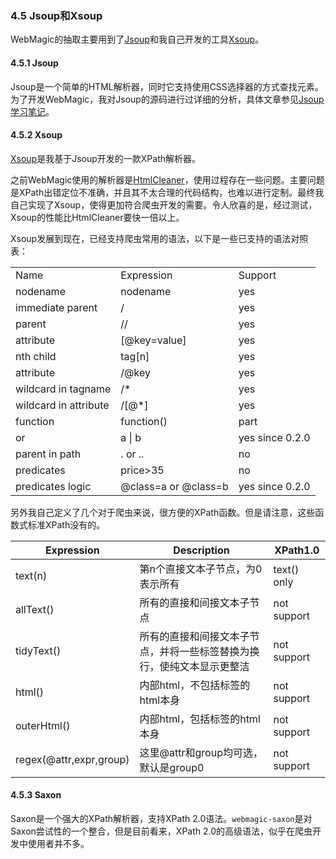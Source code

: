 ### 4.5 Jsoup和Xsoup

WebMagic的抽取主要用到了[Jsoup](http://jsoup.org/)和我自己开发的工具[Xsoup](https://github.com/code4craft/xsoup)。

#### 4.5.1 Jsoup

Jsoup是一个简单的HTML解析器，同时它支持使用CSS选择器的方式查找元素。为了开发WebMagic，我对Jsoup的源码进行过详细的分析，具体文章参见[Jsoup学习笔记](https://github.com/code4craft/jsoup-learning)。

#### 4.5.2 Xsoup

[Xsoup](https://github.com/code4craft/xsoup)是我基于Jsoup开发的一款XPath解析器。

之前WebMagic使用的解析器是[HtmlCleaner](http://htmlcleaner.sourceforge.net/)，使用过程存在一些问题。主要问题是XPath出错定位不准确，并且其不太合理的代码结构，也难以进行定制。最终我自己实现了Xsoup，使得更加符合爬虫开发的需要。令人欣喜的是，经过测试，Xsoup的性能比HtmlCleaner要快一倍以上。

Xsoup发展到现在，已经支持爬虫常用的语法，以下是一些已支持的语法对照表：

<table>
    <tr>
        <td>Name</td>
        <td>Expression</td>
        <td>Support</td>
    </tr>
    <tr>
        <td>nodename</td>
        <td>nodename</td>
        <td>yes</td>
    </tr>
    <tr>
        <td>immediate parent</td>
        <td>/</td>
        <td>yes</td>
    </tr>
    <tr>
        <td>parent</td>
        <td>//</td>
        <td>yes</td>
    </tr>
    <tr>
        <td>attribute</td>
        <td>[@key=value]</td>
        <td>yes</td>
    </tr>
    <tr>
        <td>nth child</td>
        <td>tag[n]</td>
        <td>yes</td>
    </tr>
    <tr>
        <td>attribute</td>
        <td>/@key</td>
        <td>yes</td>
    </tr>
    <tr>
        <td>wildcard in tagname</td>
        <td>/*</td>
        <td>yes</td>
    </tr>
    <tr>
        <td>wildcard in attribute</td>
        <td>/[@*]</td>
        <td>yes</td>
    </tr>
    <tr>
        <td>function</td>
        <td>function()</td>
        <td>part</td>
    </tr>
    <tr>
        <td>or</td>
        <td>a | b</td>
        <td>yes since 0.2.0</td>
    </tr>
    <tr>
        <td>parent in path</td>
        <td>. or ..</td>
        <td>no</td>
    </tr>
    <tr>
        <td>predicates</td>
        <td>price>35</td>
        <td>no</td>
    </tr>
    <tr>
        <td>predicates logic</td>
        <td>@class=a or @class=b</td>
        <td>yes since 0.2.0</td>
    </tr>
</table>

另外我自己定义了几个对于爬虫来说，很方便的XPath函数。但是请注意，这些函数式标准XPath没有的。

| Expression	| Description |	XPath1.0 |
| -------- | ------- | ------- |
| text(n)| 第n个直接文本子节点，为0表示所有|	text() only|
|allText()	| 所有的直接和间接文本子节点	| not support|
|tidyText()	| 所有的直接和间接文本子节点，并将一些标签替换为换行，使纯文本显示更整洁 |	not support |
| html()	| 内部html，不包括标签的html本身 |	not support |
| outerHtml() |	内部html，包括标签的html本身|	not support
|regex(@attr,expr,group) | 这里@attr和group均可选，默认是group0|	not support

#### 4.5.3 Saxon

Saxon是一个强大的XPath解析器，支持XPath 2.0语法。`webmagic-saxon`是对Saxon尝试性的一个整合，但是目前看来，XPath 2.0的高级语法，似乎在爬虫开发中使用者并不多。